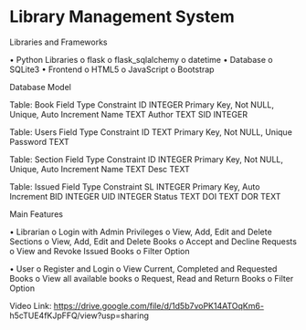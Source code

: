 # Library Management System

Libraries and Frameworks

• Python Libraries
  o flask
  o flask_sqlalchemy
  o datetime
  • Database
  o SQLite3
  • Frontend
  o HTML5
  o JavaScript
  o Bootstrap

Database Model

Table: Book
Field Type Constraint
ID INTEGER Primary Key, Not NULL,
Unique, Auto Increment
Name TEXT
Author TEXT
SID INTEGER

Table: Users
Field Type Constraint
ID TEXT Primary Key, Not NULL,
Unique
Password TEXT

Table: Section
Field Type Constraint
ID INTEGER Primary Key, Not NULL,
Unique, Auto Increment
Name TEXT
Desc TEXT

Table: Issued
Field Type Constraint
SL INTEGER Primary Key, Auto Increment
BID INTEGER
UID INTEGER
Status TEXT
DOI TEXT
DOR TEXT

Main Features

• Librarian
  o Login with Admin Privileges
  o View, Add, Edit and Delete Sections
  o View, Add, Edit and Delete Books
  o Accept and Decline Requests
  o View and Revoke Issued Books
  o Filter Option

• User
  o Register and Login
  o View Current, Completed and Requested Books
  o View all available books
  o Request, Read and Return Books
  o Filter Option

Video Link: https://drive.google.com/file/d/1d5b7voPK14ATOqKm6-
h5cTUE4fKJpFFQ/view?usp=sharing
